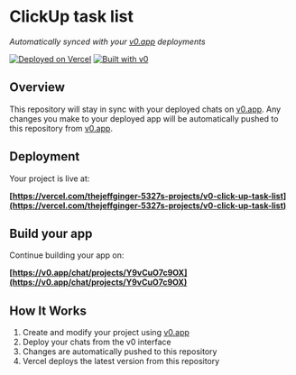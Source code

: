 # ClickUp task list

*Automatically synced with your [v0.app](https://v0.app) deployments*

[![Deployed on Vercel](https://img.shields.io/badge/Deployed%20on-Vercel-black?style=for-the-badge&logo=vercel)](https://vercel.com/thejeffginger-5327s-projects/v0-click-up-task-list)
[![Built with v0](https://img.shields.io/badge/Built%20with-v0.app-black?style=for-the-badge)](https://v0.app/chat/projects/Y9vCuO7c9OX)

## Overview

This repository will stay in sync with your deployed chats on [v0.app](https://v0.app).
Any changes you make to your deployed app will be automatically pushed to this repository from [v0.app](https://v0.app).

## Deployment

Your project is live at:

**[https://vercel.com/thejeffginger-5327s-projects/v0-click-up-task-list](https://vercel.com/thejeffginger-5327s-projects/v0-click-up-task-list)**

## Build your app

Continue building your app on:

**[https://v0.app/chat/projects/Y9vCuO7c9OX](https://v0.app/chat/projects/Y9vCuO7c9OX)**

## How It Works

1. Create and modify your project using [v0.app](https://v0.app)
2. Deploy your chats from the v0 interface
3. Changes are automatically pushed to this repository
4. Vercel deploys the latest version from this repository
